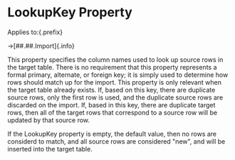 # LookupKey Property

Applies to:{.prefix}

→[##.##.Import]{.info}

This property specifies the column names used to look up source rows in the target table. There is
no requirement that this property represents a formal primary, alternate, or foreign key; it is
simply used to determine how rows should match up for the import. This property is only relevant
when the target table already exists. If, based on this key, there are duplicate source rows, only
the first row is used, and the duplicate source rows are discarded on the import. If, based in
this key, there are duplicate target rows, then all of the target rows that correspond to a source
row will be updated by that source row.

If the LookupKey property is empty, the default value, then no rows are considerd to match, and all
source rows are considered "new", and will be inserted into the target table.

